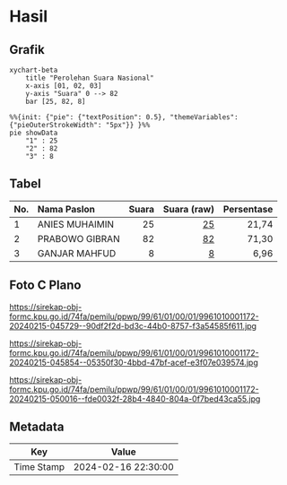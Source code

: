 # Hasil

## Grafik

```mermaid
xychart-beta
    title "Perolehan Suara Nasional"
    x-axis [01, 02, 03]
    y-axis "Suara" 0 --> 82
    bar [25, 82, 8]
```

```mermaid
%%{init: {"pie": {"textPosition": 0.5}, "themeVariables": {"pieOuterStrokeWidth": "5px"}} }%%
pie showData
    "1" : 25
    "2" : 82
    "3" : 8
```

## Tabel

| No. | Nama Paslon    | Suara | Suara (raw) | Persentase |
|:--- |:-------------- | -----:| -----------:| ----------:|
| 1   | ANIES MUHAIMIN | 25    | [25][p-1]   | 21,74      |
| 2   | PRABOWO GIBRAN | 82    | [82][p-2]   | 71,30      |
| 3   | GANJAR MAHFUD  | 8     | [8][p-3]    | 6,96       |


[p-1]: https://github.com/gigit-pemilu/pemilu-2024/blob/main/pilpres/hitung-suara/sub/99-luar-negeri/sub/61-kota-kinabalu-malaysia/sub/01-kota-kinabalu-malaysia/sub/0001-kota-kinabalu-malaysia/sub/172-ksk-161/sub/paslon-1.txt
[p-2]: https://github.com/gigit-pemilu/pemilu-2024/blob/main/pilpres/hitung-suara/sub/99-luar-negeri/sub/61-kota-kinabalu-malaysia/sub/01-kota-kinabalu-malaysia/sub/0001-kota-kinabalu-malaysia/sub/172-ksk-161/sub/paslon-2.txt
[p-3]: https://github.com/gigit-pemilu/pemilu-2024/blob/main/pilpres/hitung-suara/sub/99-luar-negeri/sub/61-kota-kinabalu-malaysia/sub/01-kota-kinabalu-malaysia/sub/0001-kota-kinabalu-malaysia/sub/172-ksk-161/sub/paslon-3.txt

## Foto C Plano

https://sirekap-obj-formc.kpu.go.id/74fa/pemilu/ppwp/99/61/01/00/01/9961010001172-20240215-045729--90df2f2d-bd3c-44b0-8757-f3a54585f611.jpg

https://sirekap-obj-formc.kpu.go.id/74fa/pemilu/ppwp/99/61/01/00/01/9961010001172-20240215-045854--05350f30-4bbd-47bf-acef-e3f07e039574.jpg

https://sirekap-obj-formc.kpu.go.id/74fa/pemilu/ppwp/99/61/01/00/01/9961010001172-20240215-050016--fde0032f-28b4-4840-804a-0f7bed43ca55.jpg


## Metadata

| Key        | Value               |
| ---------- | ------------------- |
| Time Stamp | 2024-02-16 22:30:00 |




